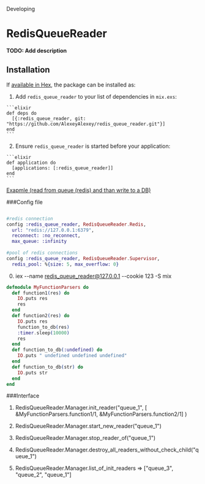 Developing

# RedisQueueReader

**TODO: Add description**

## Installation

If [available in Hex](https://hex.pm/docs/publish), the package can be installed as:

  1. Add `redis_queue_reader` to your list of dependencies in `mix.exs`:

    ```elixir
    def deps do
      [{:redis_queue_reader, git: "https://github.com/AlexeyAlexey/redis_queue_reader.git"}]
    end
    ```

  2. Ensure `redis_queue_reader` is started before your application:

    ```elixir
    def application do
      [applications: [:redis_queue_reader]]
    end
    ```


[Exapmle (read from queue (redis) and than write to a DB)](https://github.com/AlexeyAlexey/redis_queue_reader_parser)

###Config file

```elixir

#redis connection
config :redis_queue_reader, RedisQueueReader.Redis,
  url: "redis://127.0.0.1:6379",
  reconnect: :no_reconnect,
  max_queue: :infinity
 
#pool of redis connections 
config :redis_queue_reader, RedisQueueReader.Supervisor,
  redis_pool: %{size: 5, max_overflow: 0}

```


0) iex --name redis_queue_reader@127.0.0.1 --cookie 123 -S mix


```elixir
defmodule MyFunctionParsers do
  def function1(res) do
    IO.puts res
    res
  end
  def function2(res) do
    IO.puts res
    function_to_db(res)
    :timer.sleep(10000)
    res
  end
  def function_to_db(:undefined) do
    IO.puts " undefined undefined undefined"
  end
  def function_to_db(str) do
    IO.puts str
  end
end
```

###Interface

1) RedisQueueReader.Manager.init_reader("queue_1", [ &MyFunctionParsers.function1/1, &MyFunctionParsers.function2/1] )

2) RedisQueueReader.Manager.start_new_reader("queue_1")

3) RedisQueueReader.Manager.stop_reader_of("queue_1")

4) RedisQueueReader.Manager.destroy_all_readers_without_check_child("queue_1")

5) RedisQueueReader.Manager.list_of_init_readers => ["queue_3", "queue_2", "queue_1"]



